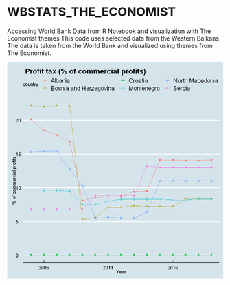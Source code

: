 # WBSTATS_THE_ECONOMIST
Accessing World Bank Data from R Notebook and visualization with The Economist themes
This code uses selected data from the Western Balkans. The data is taken from the World Bank and visualized using themes from The Economist.




<p aligh="center">
<img src="https://github.com/jordans78/WBSTATS_THE_ECONOMIST/blob/main/Documentation/ProfitTax.png" 
with="50%" height="50%"/> 
</p>                                                                                                                                   
          
          
          
          
          
